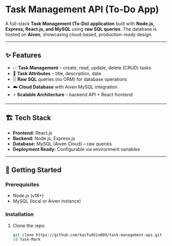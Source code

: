 # Task Management API (To-Do App)

A full-stack **Task Management (To-Do) application** built with **Node.js, Express, React.js, and MySQL** using **raw SQL queries**. The database is hosted on **Aiven**, showcasing cloud-based, production-ready design.

---

## ✨ Features
  
- ✅ **Task Management** – create, read, update, delete (CRUD) tasks  
- 📅 **Task Attributes** – title, description, date
- 🗄️ **Raw SQL** queries (no ORM) for database operations  
- ☁️ **Cloud Database** with Aiven MySQL integration  
- ⚡ **Scalable Architecture** – backend API + React frontend  

---

## 🏗️ Tech Stack

- **Frontend:** React.js  
- **Backend:** Node.js, Express.js  
- **Database:** MySQL (Aiven Cloud) – raw queries   
- **Deployment Ready:** Configurable via environment variables  

---

## 🚀 Getting Started

### Prerequisites
- Node.js (v18+)  
- MySQL (local or Aiven instance)  

### Installation

1. Clone the repo:
   ```bash
   git clone https://github.com/kaifuddin009/task-management-api.git
   cd Task-Mark
